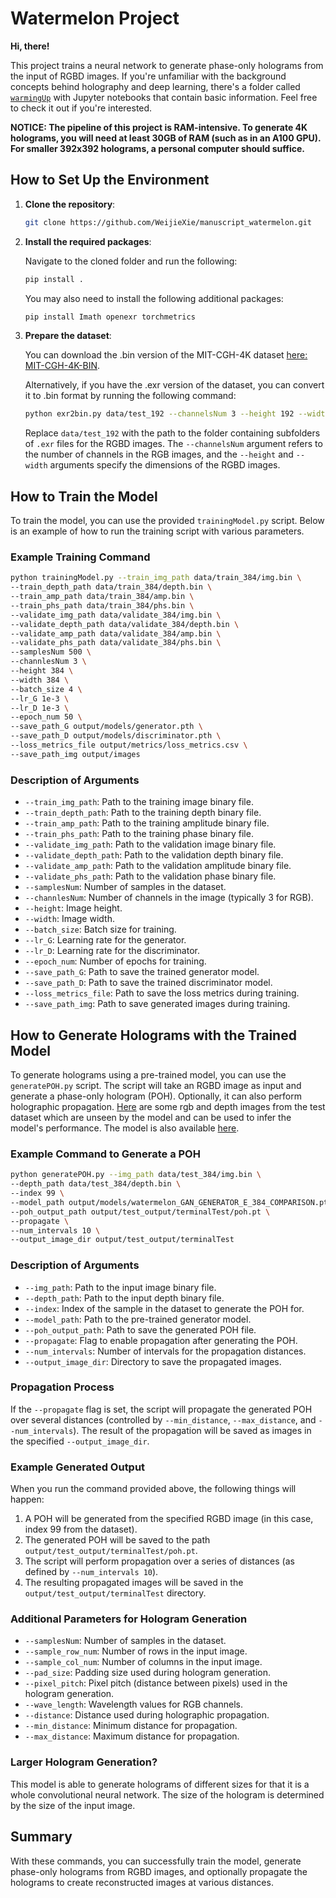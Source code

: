 # Watermelon Project

**Hi, there!**

This project trains a neural network to generate phase-only holograms from the input of RGBD images. If you're unfamiliar with the background concepts behind holography and deep learning, there's a folder called [`warmingUp`](warmingUp) with Jupyter notebooks that contain basic information. Feel free to check it out if you're interested.

**NOTICE: The pipeline of this project is RAM-intensive. To generate 4K holograms, you will need at least 30GB of RAM (such as in an A100 GPU). For smaller 392x392 holograms, a personal computer should suffice.**

## How to Set Up the Environment

1. **Clone the repository**:

   ```bash
   git clone https://github.com/WeijieXie/manuscript_watermelon.git
   ```

2. **Install the required packages**:

   Navigate to the cloned folder and run the following:

   ```bash
   pip install .
   ```

   You may also need to install the following additional packages:

   ```bash
   pip install Imath openexr torchmetrics
   ```

3. **Prepare the dataset**:

   You can download the .bin version of the MIT-CGH-4K dataset [here: MIT-CGH-4K-BIN](https://drive.google.com/drive/folders/1cY4B12Rvds-kx5wplE7J2zziAJiuNc2N?usp=drive_link).

   Alternatively, if you have the .exr version of the dataset, you can convert it to .bin format by running the following command:

   ```bash
   python exr2bin.py data/test_192 --channelsNum 3 --height 192 --width 192 
   ```

   Replace `data/test_192` with the path to the folder containing subfolders of `.exr` files for the RGBD images. The `--channelsNum` argument refers to the number of channels in the RGB images, and the `--height` and `--width` arguments specify the dimensions of the RGBD images.

## How to Train the Model

To train the model, you can use the provided `trainingModel.py` script. Below is an example of how to run the training script with various parameters.

### Example Training Command

```bash
python trainingModel.py --train_img_path data/train_384/img.bin \
--train_depth_path data/train_384/depth.bin \
--train_amp_path data/train_384/amp.bin \
--train_phs_path data/train_384/phs.bin \
--validate_img_path data/validate_384/img.bin \
--validate_depth_path data/validate_384/depth.bin \
--validate_amp_path data/validate_384/amp.bin \
--validate_phs_path data/validate_384/phs.bin \
--samplesNum 500 \
--channlesNum 3 \
--height 384 \
--width 384 \
--batch_size 4 \
--lr_G 1e-3 \
--lr_D 1e-3 \
--epoch_num 50 \
--save_path_G output/models/generator.pth \
--save_path_D output/models/discriminator.pth \
--loss_metrics_file output/metrics/loss_metrics.csv \
--save_path_img output/images
```

### Description of Arguments

- `--train_img_path`: Path to the training image binary file.
- `--train_depth_path`: Path to the training depth binary file.
- `--train_amp_path`: Path to the training amplitude binary file.
- `--train_phs_path`: Path to the training phase binary file.
- `--validate_img_path`: Path to the validation image binary file.
- `--validate_depth_path`: Path to the validation depth binary file.
- `--validate_amp_path`: Path to the validation amplitude binary file.
- `--validate_phs_path`: Path to the validation phase binary file.
- `--samplesNum`: Number of samples in the dataset.
- `--channlesNum`: Number of channels in the image (typically 3 for RGB).
- `--height`: Image height.
- `--width`: Image width.
- `--batch_size`: Batch size for training.
- `--lr_G`: Learning rate for the generator.
- `--lr_D`: Learning rate for the discriminator.
- `--epoch_num`: Number of epochs for training.
- `--save_path_G`: Path to save the trained generator model.
- `--save_path_D`: Path to save the trained discriminator model.
- `--loss_metrics_file`: Path to save the loss metrics during training.
- `--save_path_img`: Path to save generated images during training.

## How to Generate Holograms with the Trained Model

To generate holograms using a pre-trained model, you can use the `generatePOH.py` script. The script will take an RGBD image as input and generate a phase-only hologram (POH). Optionally, it can also perform holographic propagation. [Here](data/test_384) are some rgb and depth images from the test dataset which are unseen by the model and can be used to infer the model's performance. The model is also available [here](output/models).

### Example Command to Generate a POH

```bash
python generatePOH.py --img_path data/test_384/img.bin \
--depth_path data/test_384/depth.bin \
--index 99 \
--model_path output/models/watermelon_GAN_GENERATOR_E_384_COMPARISON.pth \
--poh_output_path output/test_output/terminalTest/poh.pt \
--propagate \
--num_intervals 10 \
--output_image_dir output/test_output/terminalTest
```

### Description of Arguments

- `--img_path`: Path to the input image binary file.
- `--depth_path`: Path to the input depth binary file.
- `--index`: Index of the sample in the dataset to generate the POH for.
- `--model_path`: Path to the pre-trained generator model.
- `--poh_output_path`: Path to save the generated POH file.
- `--propagate`: Flag to enable propagation after generating the POH.
- `--num_intervals`: Number of intervals for the propagation distances.
- `--output_image_dir`: Directory to save the propagated images.

### Propagation Process

If the `--propagate` flag is set, the script will propagate the generated POH over several distances (controlled by `--min_distance`, `--max_distance`, and `--num_intervals`). The result of the propagation will be saved as images in the specified `--output_image_dir`.

### Example Generated Output

When you run the command provided above, the following things will happen:

1. A POH will be generated from the specified RGBD image (in this case, index 99 from the dataset).
2. The generated POH will be saved to the path `output/test_output/terminalTest/poh.pt`.
3. The script will perform propagation over a series of distances (as defined by `--num_intervals 10`).
4. The resulting propagated images will be saved in the `output/test_output/terminalTest` directory.

### Additional Parameters for Hologram Generation

- `--samplesNum`: Number of samples in the dataset.
- `--sample_row_num`: Number of rows in the input image.
- `--sample_col_num`: Number of columns in the input image.
- `--pad_size`: Padding size used during hologram generation.
- `--pixel_pitch`: Pixel pitch (distance between pixels) used in the hologram generation.
- `--wave_length`: Wavelength values for RGB channels.
- `--distance`: Distance used during holographic propagation.
- `--min_distance`: Minimum distance for propagation.
- `--max_distance`: Maximum distance for propagation.

### Larger Hologram Generation?

This model is able to generate holograms of different sizes for that it is a whole convolutional neural network. The size of the hologram is determined by the size of the input image.  

## Summary

With these commands, you can successfully train the model, generate phase-only holograms from RGBD images, and optionally propagate the holograms to create reconstructed images at various distances.
